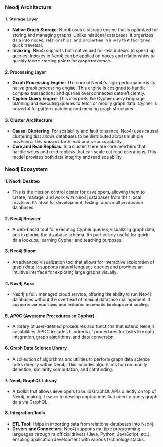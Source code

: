 
### Neo4j Architecture

#### 1. **Storage Layer**
   - **Native Graph Storage**: Neo4j uses a storage engine that is optimized for storing and managing graphs. Unlike relational databases, it organizes data into nodes, relationships, and properties in a way that facilitates quick traversal.
   - **Indexing**: Neo4j supports both native and full-text indexes to speed up queries. Indexes in Neo4j can be applied on nodes and relationships to quickly locate starting points for graph traversals.

#### 2. **Processing Layer**
   - **Graph Processing Engine**: The core of Neo4j's high-performance is its native graph processing engine. This engine is designed to handle complex transactions and queries over connected data efficiently.
   - **Cypher Query Engine**: This interprets the Cypher query language, planning and executing queries to fetch or modify graph data. Cypher is powerful for pattern matching and merging graph structures.

#### 3. **Cluster Architecture**
   - **Causal Clustering**: For scalability and fault tolerance, Neo4j uses causal clustering that allows databases to be distributed across multiple machines. This ensures both read and write scalability.
   - **Core and Read Replicas**: In a cluster, there are core members that handle writes and read replicas that can scale out read operations. This model provides both data integrity and read scalability.

### Neo4j Ecosystem

#### 1. **Neo4j Desktop**
   - This is the mission control center for developers, allowing them to create, manage, and work with Neo4j databases from their local machine. It’s ideal for development, testing, and small production databases.

#### 2. **Neo4j Browser**
   - A web-based tool for executing Cypher queries, visualizing graph data, and exploring the database schema. It’s particularly useful for quick data lookups, learning Cypher, and teaching purposes.

#### 3. **Neo4j Bloom**
   - An advanced visualization tool that allows for interactive exploration of graph data. It supports natural language queries and provides an intuitive interface for exploring large graphs visually.

#### 4. **Neo4j Aura**
   - Neo4j's fully managed cloud service, offering the ability to run Neo4j databases without the overhead of manual database management. It supports various sizes and includes automatic backups and scaling.

#### 5. **APOC (Awesome Procedures on Cypher)**
   - A library of user-defined procedures and functions that extend Neo4j’s capabilities. APOC includes hundreds of procedures for tasks like data integration, graph algorithms, and data conversion.

#### 6. **Graph Data Science Library**
   - A collection of algorithms and utilities to perform graph data science tasks directly within Neo4j. This includes algorithms for community detection, similarity computation, and pathfinding.

#### 7. **Neo4j GraphQL Library**
   - A toolkit that allows developers to build GraphQL APIs directly on top of Neo4j, making it easier to develop applications that need to query graph data via GraphQL.

#### 8. **Integration Tools**
   - **ETL Tool**: Helps in importing data from relational databases into Neo4j.
   - **Drivers and Connectors**: Neo4j supports multiple programming languages through its official drivers (Java, Python, JavaScript, etc.), enabling application development with various technology stacks.
